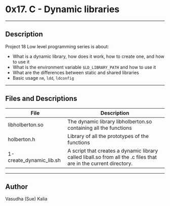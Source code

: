 # 0x17. C - Dynamic libraries
---
## Description

Project 18 Low level programming series is about:
* What is a dynamic library, how does it work, how to create one, and how to use it
* What is the environment variable ```$LD_LIBRARY_PATH``` and how to use it
* What are the differences between static and shared libraries
* Basic usage ```nm```, ```ldd```, ```ldconfig```
---
## Files and Descriptions

File|Description
--------|----------
libholberton.so|The dynamic library libholberton.so containing all the functions
holberton.h|Library of all the prototypes of the functions
1-create_dynamic_lib.sh|A script that creates a dynamic library called liball.so from all the .c files that are in the current directory.

---
## Author
Vasudha (Sue) Kalia 
